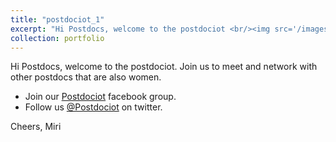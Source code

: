 ```yaml
---
title: "postdociot_1"
excerpt: "Hi Postdocs, welcome to the postdociot <br/><img src='/images/500x300.png'>"
collection: portfolio
---
```


Hi Postdocs, welcome to the postdociot. 
Join us to meet and network with other postdocs that are also women. 

  - Join our [Postdociot](https://www.facebook.com/groups/916327312206421/) facebook group. 
  - Follow us [@Postdociot](https://twitter.com/postdociot) on twitter.

Cheers,
Miri 
